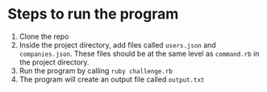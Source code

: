 # Steps to run the program

1. Clone the repo
2. Inside the project directory, add files called `users.json` and `companies.json`. These files should be at the same level as `command.rb` in the project directory.
3. Run the program by calling `ruby challenge.rb`
4. The program will create an output file called `output.txt`
